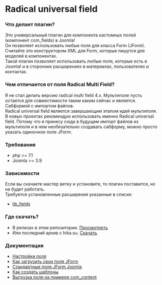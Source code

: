 # Radical universal field

### Что делает плагин?
Это универсальный плагин для компонента кастомных полей (компонент com_fields) в Joomla! <br/>
Он позволяет использовать любые поля для класса Form (JForm). <br/>
Считайте это конструктором XML для Form, которые пишутся для моделей в компонентах. <br/>
Такой плагин позволяет использовать любые поля, которые есть в Joomla! и в сторонних расширениях в материалах, пользователях и контактах.


### Чем отличается от поля Radical Multi Field?
Я не стал делать версию radical multi field 4.x. Мультиполе пусть остается для совместимости таким каким сейчас и является. Сабформой с импортом файлов.<br/>
Radical universal field является завершающим этапом идей мультиполя.<br/>
В новых проектах рекомендую использовать именно Radical universal field. Потому что я принесу сюда в будущем импорт файлов из мультиполя и в нем необязательно создавать сабформу, можно просто указать одиночное поле JForm.


### Требования
- php >= 7.1
- Joomla >= 3.9


### Зависимости
Если вы скачаете мастер ветку и установите, то плагин поставится, но не будет работать. <br/>
Требуется установленные расширения указанные в списке:
- [lib_fields](https://github.com/JPathRu/lib_fields)


### Где скачать?
- В релизах в этом репозитории. [Просмотреть](https://github.com/Delo-Design/radicaluniversalfield/releases)
- Или последний архив с hika.su. [Скачать](https://hika.su/builds/free/dev_pkg_radicaluniversalfield.zip)


###  Документация
- [Настройки поля](https://github.com/Delo-Design/radicaluniversalfield/blob/master/docs/params.md)
- [Как загрузить свои поля JForm](https://github.com/Delo-Design/radicaluniversalfield/blob/master/docs/loadfields.md)
- [Стандартные поля JForm Joomla](https://github.com/Delo-Design/radicaluniversalfield/blob/master/docs/listfields.md)
- [Как создать шаблоны](https://github.com/Delo-Design/radicaluniversalfield/blob/master/docs/templates.md)
- [Выгрузка поля на примере com_content](https://github.com/Delo-Design/radicaluniversalfield/blob/master/docs/output.md)